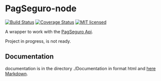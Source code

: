 # PagSeguro-node

[![Build Status](https://travis-ci.org/sandroramone/pagseguro-wrapper-api.svg?branch=master)](https://travis-ci.org/sandroramone/pagseguro-wrapper-api) [![Coverage Status](https://coveralls.io/repos/github/sandroramone/pagseguro-wrapper-api/badge.svg?branch=master)](https://coveralls.io/github/sandroramone/pagseguro-wrapper-api?branch=master)
[![MIT licensed](https://img.shields.io/badge/license-MIT-blue.svg)](./LICENSE.md)

A wrapper to work with the [PagSeguro Api](https://dev.pagseguro.uol.com.br/referencia-da-api/api-de-pagamentos-pagseguro).

Project in progress, is not ready.

## Documentation

documentation is in the directory ./Documentation in format html and [here Markdown](./DOCUMENTATION.md).
